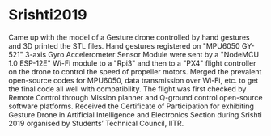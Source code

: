 # Srishti2019
Came up with the model of a Gesture drone controlled by hand gestures and 3D printed the STL files.
Hand gestures registered on "MPU6050 GY-521" 3-axis Gyro Accelerometer Sensor Module were sent by a "NodeMCU 1.0 ESP-12E" Wi-Fi module to a "Rpi3" and then to a "PX4" flight controller on the drone to control the speed of propeller motors.
Merged the prevalent open-source codes for MPU6050, data transmission over Wi-Fi, etc. to get the final code all well with compatibility.
The flight was first checked by Remote Control through Mission planner and Q-ground control open-source software platforms.
Received the Certificate of Participation for exhibiting Gesture Drone in Artificial Intelligence and Electronics Section during Srishti 2019 organised by Students’ Technical Council, IITR.
